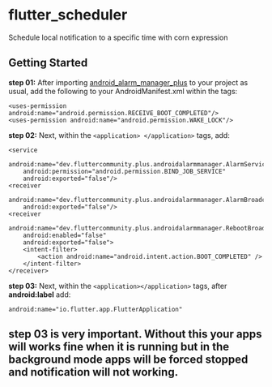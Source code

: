 # flutter_scheduler

Schedule local notification to a specific time with corn expression 

## Getting Started

**step 01:** After importing [android_alarm_manager_plus](https://pub.dev/packages/android_alarm_manager_plus) to your project as usual, add the following to your AndroidManifest.xml within the <manifest></manifest> tags:

```
<uses-permission android:name="android.permission.RECEIVE_BOOT_COMPLETED"/>
<uses-permission android:name="android.permission.WAKE_LOCK"/>
```
**step 02:** Next, within the ```<application> </application>``` tags, add:

```
<service
    android:name="dev.fluttercommunity.plus.androidalarmmanager.AlarmService"
    android:permission="android.permission.BIND_JOB_SERVICE"
    android:exported="false"/>
<receiver
    android:name="dev.fluttercommunity.plus.androidalarmmanager.AlarmBroadcastReceiver"
    android:exported="false"/>
<receiver
    android:name="dev.fluttercommunity.plus.androidalarmmanager.RebootBroadcastReceiver"
    android:enabled="false"
    android:exported="false">
    <intent-filter>
        <action android:name="android.intent.action.BOOT_COMPLETED" />
    </intent-filter>
</receiver>
```
**step 03:** Next, within the ```<application></application>``` tags, after **android:label** add:

```
android:name="io.flutter.app.FlutterApplication"
```
## step 03 is very important. Without this your apps will works fine when it is running but in the background mode apps will be forced stopped and notification will not working.  
